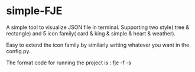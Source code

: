 # simple-FJE
A simple tool to visualize JSON file in terminal. Supporting two style( tree &amp; rectangle) and 5 icon family( card &amp; king &amp; simple & heart &amp; weather). 

Easy to extend the icon family by similarly writing whatever you want in the config.py.  

The format code for running the project is : fje -f <json file> -s <style> -i <icon family>.
